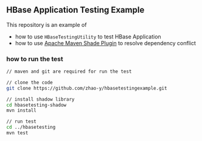 ## HBase Application Testing Example

This repository is an example of
- how to use `HBaseTestingUtility` to test HBase Application
- how to use [Apache Maven Shade Plugin](https://maven.apache.org/components/plugins/maven-shade-plugin/) to resolve dependency conflict

### how to run the test
```bash
// maven and git are required for run the test

// clone the code
git clone https://github.com/zhao-y/hbasetestingexample.git

// install shadow library
cd hbasetesting-shadow
mvn install

// run test
cd ../hbasetesting
mvn test
```
